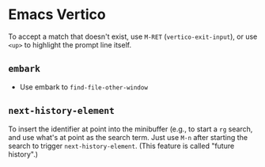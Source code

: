 # Emacs Vertico

To accept a match that doesn't exist, use `M-RET` (`vertico-exit-input`), or use `<up>` to highlight the prompt line itself.

## `embark`

- Use embark to `find-file-other-window`

## `next-history-element`

To insert the identifier at point into the minibuffer (e.g., to start a `rg` search, and use what's at point as the search term. Just use `M-n` after starting the search to trigger `next-history-element`. (This feature is called "future history".)
